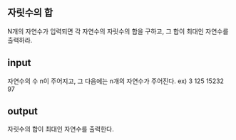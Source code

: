 ## 자릿수의 합

N개의 자연수가 입력되면 각 자연수의 자릿수의 합을 구하고, 그 합이 최대인 자연수를 출력하라.

## input

자연수의 수 n이 주어지고, 그 다음에는 n개의 자연수가 주어진다. 
ex) 3
125 15232 97

## output
자릿수의 합이 최대인 자연수를 출력한다.

